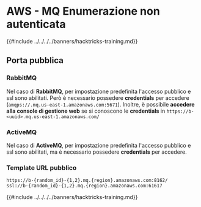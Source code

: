 # AWS - MQ Enumerazione non autenticata

{{#include ../../../../banners/hacktricks-training.md}}

## Porta pubblica

### **RabbitMQ**

Nel caso di **RabbitMQ**, per impostazione predefinita l'accesso pubblico e ssl sono abilitati. Però è necessario possedere **credentials** per accedere (`amqps://.mq.us-east-1.amazonaws.com:5671`​​). Inoltre, è possibile **accedere alla console di gestione web** se si conoscono le **credentials** in `https://b-<uuid>.mq.us-east-1.amazonaws.com/`

### ActiveMQ

Nel caso di **ActiveMQ**, per impostazione predefinita l'accesso pubblico e ssl sono abilitati, ma è necessario possedere **credentials** per accedere.

### Template URL pubblico
```
https://b-{random_id}-{1,2}.mq.{region}.amazonaws.com:8162/
ssl://b-{random_id}-{1,2}.mq.{region}.amazonaws.com:61617
```
{{#include ../../../../banners/hacktricks-training.md}}
